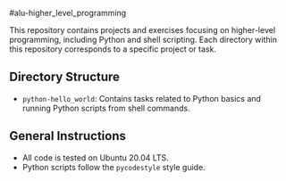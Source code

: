 #alu-higher_level_programming

This repository contains projects and exercises focusing on higher-level programming, including Python and shell scripting. Each directory within this repository corresponds to a specific project or task.

## Directory Structure

- `python-hello_world`: Contains tasks related to Python basics and running Python scripts from shell commands.

## General Instructions
- All code is tested on Ubuntu 20.04 LTS.
- Python scripts follow the `pycodestyle` style guide.

